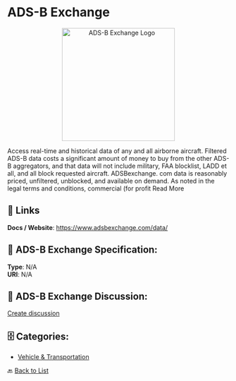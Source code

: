 # ADS-B Exchange
<p align="center">
    <img width="256" src="https://raw.githubusercontent.com/apis-list/apis-list/main/apis/ads-b-exchange/logo_256x256.png" alt="ADS-B Exchange Logo"/>
</p>

Access real-time and historical data of any and all airborne aircraft. Filtered ADS-B data costs a significant amount of money to buy from the other ADS-B aggregators, and that data will not include military, FAA blocklist, LADD et all, and all block requested aircraft.  ADSBexchange. com data is reasonably priced, unfiltered, unblocked, and available on demand.  As noted in the legal terms and conditions, commercial (for profit Read More

##  🔗 Links
**Docs / Website**: https://www.adsbexchange.com/data/

## 🧬 ADS-B Exchange Specification:
**Type**: N/A  
**URI**: N/A

## 💬 ADS-B Exchange Discussion:
[Create discussion](https://github.com/apis-list/apis-list/discussions/new)

## 🗄️ Categories:
- [Vehicle & Transportation](https://github.com/apis-list/apis-list#vehicle--transportation-)




🔙 [Back to List](https://github.com/apis-list/apis-list)
